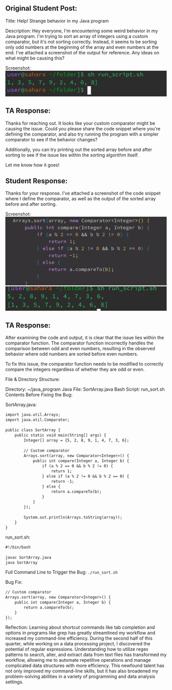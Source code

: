 ## Original Student Post: ##
Title: Help! Strange behavior in my Java program

Description: Hey everyone, I'm encountering some weird behavior in my Java program. I'm trying to sort an array of integers using a custom comparator, but it's not sorting correctly. Instead, it seems to be sorting only odd numbers at the beginning of the array and even numbers at the end. I've attached a screenshot of the output for reference. Any ideas on what might be causing this?

Screenshot: ![Image](script.png)

## TA Response: ##

Thanks for reaching out. It looks like your custom comparator might be causing the issue. Could you please share the code snippet where you're defining the comparator, and also try running the program with a simpler comparator to see if the behavior changes?

Additionally, you can try printing out the sorted array before and after sorting to see if the issue lies within the sorting algorithm itself.

Let me know how it goes!

## Student Response: ##

Thanks for your response. I've attached a screenshot of the code snippet where I define the comparator, as well as the output of the sorted array before and after sorting.

Screenshot: 
<br>![Image](Compare.png) 
![Image](Before.png)

## TA Response: ##

After examining the code and output, it is clear that the issue lies within the comparator function. The comparator function incorrectly handles the comparison between odd and even numbers, resulting in the observed behavior where odd numbers are sorted before even numbers.

To fix this issue, the comparator function needs to be modified to correctly compare the integers regardless of whether they are odd or even.

File & Directory Structure:

Directory: ~/java_program
Java File: SortArray.java
Bash Script: run_sort.sh
Contents Before Fixing the Bug:

SortArray.java:
```
import java.util.Arrays;
import java.util.Comparator;

public class SortArray {
    public static void main(String[] args) {
        Integer[] array = {5, 2, 8, 9, 1, 4, 7, 3, 6};

        // Custom comparator
        Arrays.sort(array, new Comparator<Integer>() {
            public int compare(Integer a, Integer b) {
                if (a % 2 == 0 && b % 2 != 0) {
                    return 1;
                } else if (a % 2 != 0 && b % 2 == 0) {
                    return -1;
                } else {
                    return a.compareTo(b);
                }
            }
        });

        System.out.println(Arrays.toString(array));
    }
}
```
run_sort.sh:
```
#!/bin/bash

javac SortArray.java
java SortArray

```

Full Command Line to Trigger the Bug:
` ./run_sort.sh `

Bug Fix: 
```
// Custom comparator
Arrays.sort(array, new Comparator<Integer>() {
    public int compare(Integer a, Integer b) {
        return a.compareTo(b);
    }
});
```


Reflection: 
Learning about shortcut commands like tab completion and options in programs like grep has greatly streamlined my workflow and increased my command-line efficiency. During the second half of this quarter, while working on a data processing project, I discovered the potential of regular expressions. Understanding how to utilize regex patterns to search, alter, and extract data from text files has transformed my workflow, allowing me to automate repetitive operations and manage complicated data structures with more efficiency. This newfound talent has not only improved my command-line skills, but it has also broadened my problem-solving abilities in a variety of programming and data analysis settings.
